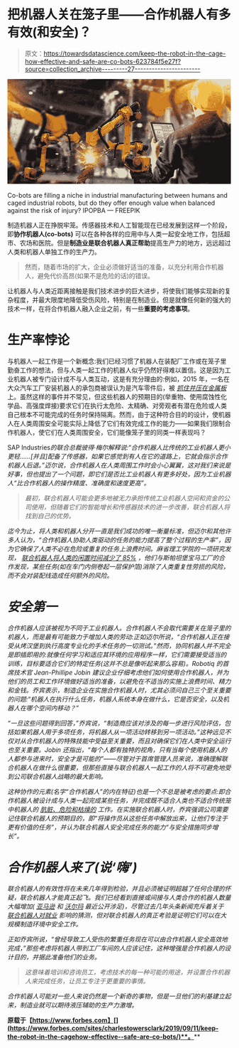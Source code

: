 # 把机器人关在笼子里——合作机器人有多有效(和安全)？

> 原文：<https://towardsdatascience.com/keep-the-robot-in-the-cage-how-effective-and-safe-are-co-bots-623784f5e27f?source=collection_archive---------27----------------------->

![](img/d14b38be599f44790e3a614d368eb6a5.png)

Co-bots are filling a niche in industrial manufacturing between humans and caged industrial robots, but do they offer enough value when balanced against the risk of injury? IPOPBA — FREEPIK

制造机器人正在挣脱牢笼。传感器技术和人工智能现在已经发展到这样一个阶段，即**协作机器人(co-bots)** 可以在各种各样的应用中与人类一起安全地工作，包括超市、农场和医院。但是**制造业是联合机器人真正帮助**提高生产力的地方，远远超过人类和机器人单独工作的生产力。

> 然而，随着市场的扩大，企业必须做好适当的准备，以充分利用合作机器人，避免代价高昂(如果不是危险的话)的错误。

让机器人与人类近距离接触是我们技术进步的巨大进步，将使我们能够实现新的复杂程度，并最大限度地降低受伤风险，特别是在制造业。但是就像任何新的强大的技术一样，在将合作机器人融入企业之前，有一些**重要的考虑事项**。

# **生产率悖论**

与机器人一起工作是一个新概念:我们已经习惯了机器人在装配厂工作或在笼子里勤奋工作的想法，但与人类一起工作的机器人似乎仍然好得难以置信。这是因为工业机器人被专门设计成不与人类互动，这是有充分理由的:例如，2015 年，一名在大众汽车工厂安装机器人的承包商被误认为是汽车零件后，被 [*抓住并压在金属板*](https://www.independent.co.uk/news/world/europe/worker-killed-by-robot-at-volkswagen-car-factory-10359557.html) 上。虽然这样的事件并不常见，但这些机器人的预期目的(举重物、使用腐蚀性化学品、高强度焊接)要求它们在执行太危险、太精确、对旁观者有潜在危险或人类自己根本不可能完成的任务时保持隔离。然而，由于这种符合目的的设计，使机器人在人类周围安全可能实际上降低了它们有效完成工作的能力——如果我们限制合作机器人，使它们在人类周围安全，它们能像笼子里的同类一样表现吗？

SAP Industries[](https://www.sap.com)*的联合总裁彼得·梅尔解释说:“合作机器人比传统的工业机器人更小更轻……[并且]配备了传感器，如果它感觉到有人在它的道路上，它就会指示合作机器人后退。”迈尔说，合作机器人在人类周围工作时会小心翼翼，这对我们来说是好事，但也提出了一个问题，即它们是否比工业机器人有更多好处，因为工业机器人“比合作机器人的操作精度、准确度和速度更高”。*

> *最初，联合机器人可能会更多地被无力承担传统工业机器人空间和资金的公司使用，但随着它们的智能增长和传感器技术的进一步改善，联合机器人将找到自己的优势。*

*迄今为止，将人类和机器人分开一直是我们成功的唯一衡量标准，但迈尔和其他许多人认为，“合作机器人协助人类驱动的任务的能力提高了整个过程的生产率”，因为它确保了人类不必在危险或重复的任务上浪费时间。麻省理工学院的一项研究发现， [*联合机器人将人类的闲置时间减少了 85%*](https://www.technologyreview.com/s/530696/how-human-robot-teamwork-will-upend-manufacturing/) ，他们与斯帕坦堡宝马工厂的合作发现，某些任务(如在车门内侧卷起一层保护箔)消除了人类重复性劳损的风险，而不会对装配线造成任何额外的风险。*

# ***安全第一***

*合作机器人应该被视为不同于工业机器人。合作机器人不会取代需要关在笼子里的机器人，而是最有可能致力于增加人类的劳动:正如迈尔所说，“合作机器人正在接受从烤汉堡到执行高度专业化的手术任务的一切测试。”然而，协同机器人并不完全是即插即用的:就像任何学习和适应其环境的应用程序一样，它们需要接受适当的训练，目标要适合它们的特定任务(这并不总是像听起来那么容易)。Robotiq 的首席技术官 Jean-Phillipe Jobin 建议企业仔细考虑他们如何使用合作机器人，并为他们的员工和工作环境做好适当的准备，以避免在不适当的实施上浪费时间、精力和金钱。乔宾表示，制造企业在实施合作机器人时，尤其必须问自己三个至关重要的问题:“机器人在执行什么任务，机器人系统本身在做什么，它是否安全，以及机器人在哪个空间内移动？”*

*“一旦这些问题得到回答，”乔宾说，“制造商应该对涉及的每一步进行风险评估，包括如果机器人用于多项任务，将机器人从一项活动转移到另一项活动。”这种远见不仅对从合作机器人的特殊技能中受益至关重要，而且对确保它们在人类中安全运行也至关重要。Jobin 还指出，“每个人都有独特的视角，只有当每个使用机器人的人都参与进来时，安全才是可能的”——尽管对于首席管理人员来说，准确理解联合机器人在做什么很重要，但那些直接与联合机器人一起工作的人将不可避免地受到公司联合机器人战略的最大影响。*

*这种协作的元素(名字“合作机器人”的内在特征)也是一个不总是被考虑的要点:即合作机器人被设计成与人类一起完成某些任务，并完成既不适合人类也不适合传统笼中机器人的 [*肮脏、危险和枯燥的*](https://www.researchgate.net/publication/221473137_Beyond_dirty_dangerous_and_dull_What_everyday_people_think_robots_should_do) 工作。在实施联合机器人时，乔宾强调公司需要记住联合机器人的预期目的，即“将操作员从这些任务中解放出来，让他们专注于更有价值的任务”，并认为联合机器人安全完成任务的能力“与安全措施同步增长”。*

# ***合作机器人来了(说‘嗨’)***

*联合机器人的有效性将在未来几年得到检验，并且必须被证明超越了任何合理的怀疑，联合机器人才能真正起飞。我们已经看到直接或间接与人类合作的机器人数量大幅增加( [*亚马逊*](https://www.wired.com/story/amazon-warehouse-robots/) 和 [*沃尔玛*](https://www.fastcompany.com/90395843/walmarts-robot-army-has-arrived) 最近公开涉足)，尽管过去几年头条新闻充斥着关于 [*联合机器人对就业*](https://www.ft.com/content/a0b8e562-3734-11e7-99bd-13beb0903fa3) 影响的猜测，但对联合机器人的真正考验是证明它们可以在大规模制造环境中安全工作。*

*正如乔宾所说，“曾经导致工人受伤的繁重任务现在可以由合作机器人安全高效地完成，”那些考虑将机器人带到工厂车间的人应该记住，这种增强是合作机器人的设计目的，并据此准备他们的业务。*

> *这意味着培训和咨询员工，考虑技术的每一种可能的用途，并设置合作机器人来完成任务，让员工专注于更重要的事情。*

*合作机器人可能对一些人来说仍然是一个新奇的事物，但是一旦他们的利基建立起来，制造业就可以期待液压辅助的生产力激增。*

**原载于【https://www.forbes.com】[](https://www.forbes.com/sites/charlestowersclark/2019/09/11/keep-the-robot-in-the-cagehow-effective--safe-are-co-bots/)**。****